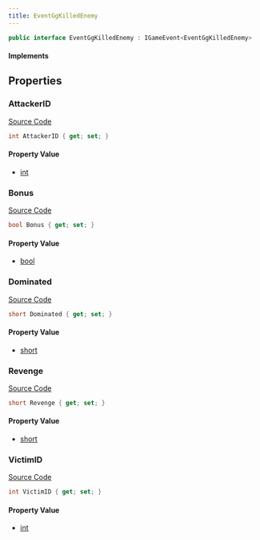 ```yaml
---
title: EventGgKilledEnemy
---
```


```csharp
public interface EventGgKilledEnemy : IGameEvent<EventGgKilledEnemy>
```

#### Implements

## Properties

### AttackerID

[Source Code](https://github.com/swiftly-solution/swiftlys2/blob/beta/managed/src/SwiftlyS2.Generated/GameEvents/Interfaces/EventGgKilledEnemy.cs#L30)

```csharp
int AttackerID { get; set; }
```

#### Property Value

- [int](https://learn.microsoft.com/dotnet/api/system.int32)

### Bonus

[Source Code](https://github.com/swiftly-solution/swiftlys2/blob/beta/managed/src/SwiftlyS2.Generated/GameEvents/Interfaces/EventGgKilledEnemy.cs#L51)

```csharp
bool Bonus { get; set; }
```

#### Property Value

- [bool](https://learn.microsoft.com/dotnet/api/system.boolean)

### Dominated

[Source Code](https://github.com/swiftly-solution/swiftlys2/blob/beta/managed/src/SwiftlyS2.Generated/GameEvents/Interfaces/EventGgKilledEnemy.cs#L37)

```csharp
short Dominated { get; set; }
```

#### Property Value

- [short](https://learn.microsoft.com/dotnet/api/system.int16)

### Revenge

[Source Code](https://github.com/swiftly-solution/swiftlys2/blob/beta/managed/src/SwiftlyS2.Generated/GameEvents/Interfaces/EventGgKilledEnemy.cs#L44)

```csharp
short Revenge { get; set; }
```

#### Property Value

- [short](https://learn.microsoft.com/dotnet/api/system.int16)

### VictimID

[Source Code](https://github.com/swiftly-solution/swiftlys2/blob/beta/managed/src/SwiftlyS2.Generated/GameEvents/Interfaces/EventGgKilledEnemy.cs#L23)

```csharp
int VictimID { get; set; }
```

#### Property Value

- [int](https://learn.microsoft.com/dotnet/api/system.int32)

